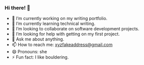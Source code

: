 ### Hi there! 👋

- 🔭 I’m currently working on my writing portfolio.
- 🌱 I’m currently learning technical writing.
- 👯 I’m looking to collaborate on software development projects.
- 🤔 I’m looking for help with getting on my first project.
- 💬 Ask me about anything.
- 📫 How to reach me: xyzfakeaddress@gmail.com
- 😄 Pronouns: she
- ⚡ Fun fact: I like bouldering.

